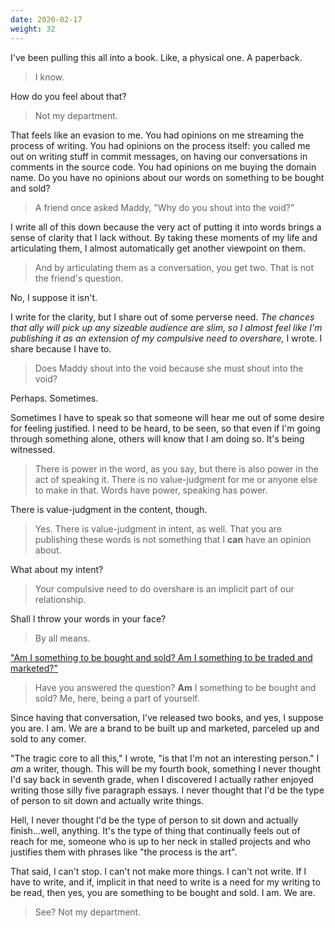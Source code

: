 ```yaml
---
date: 2020-02-17
weight: 32
---
```


I've been pulling this all into a book. Like, a physical one. A paperback.

> I know.

How do you feel about that?

> Not my department.

That feels like an evasion to me. You had opinions on me streaming the process of writing. You had opinions on the process itself: you called me out on writing stuff in commit messages, on having our conversations in comments in the source code. You had opinions on me buying the domain name. Do you have no opinions about our words on something to be bought and sold?

> A friend once asked Maddy, "Why do you shout into the void?"

I write all of this down because the very act of putting it into words brings a sense of clarity that I lack without. By taking these moments of my life and articulating them, I almost automatically get another viewpoint on them.

> And by articulating them as a conversation, you get two. That is not the friend's question.

No, I suppose it isn't.

I write for the clarity, but I share out of some perverse need. *The chances that ally will pick up any sizeable audience are slim, so I almost feel like I'm publishing it as an extension of my compulsive need to overshare,* I wrote. I share because I have to.

> Does Maddy shout into the void because she must shout into the void?

Perhaps. Sometimes.

Sometimes I have to speak so that someone will hear me out of some desire for feeling justified. I need to be heard, to be seen, so that even if I'm going through something alone, others will know that I am doing so. It's being witnessed.

> There is power in the word, as you say, but there is also power in the act of speaking it. There is no value-judgment for me or anyone else to make in that. Words have power, speaking has power.

There is value-judgment in the content, though.

> Yes. There is value-judgment in intent, as well. That you are publishing these words is not something that I **can** have an opinion about.

What about my intent?

> Your compulsive need to do overshare is an implicit part of our relationship.

Shall I throw your words in your face?

> By all means.

<a class="pulse" href="/aside/2">"Am I something to be bought and sold? Am I something to be traded and marketed?"</a>

> Have you answered the question? **Am** I something to be bought and sold? Me, here, being a part of yourself.

Since having that conversation, I've released two books, and yes, I suppose you are. I am. We are a brand to be built up and marketed, parceled up and sold to any comer.

"The tragic core to all this," I wrote, "is that I'm not an interesting person." I *am* a writer, though. This will be my fourth book, something I never thought I'd say back in seventh grade, when I discovered I actually rather enjoyed writing those silly five paragraph essays. I never thought that I'd be the type of person to sit down and actually write things.

Hell, I never thought I'd be the type of person to sit down and actually finish...well, anything. It's the type of thing that continually feels out of reach for me, someone who is up to her neck in stalled projects and who justifies them with phrases like "the process is the art".

That said, I can't stop. I can't not make more things. I can't not write. If I have to write, and if, implicit in that need to write is a need for my writing to be read, then yes, you are something to be bought and sold. I am. We are.

> See? Not my department.
